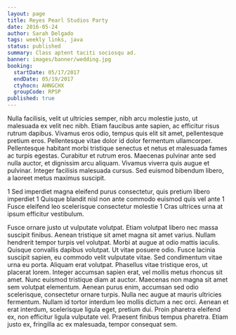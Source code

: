 ```yaml
---
layout: page
title: Reyes Pearl Studios Party
date: 2016-05-24
author: Sarah Delgado
tags: weekly links, java
status: published
summary: Class aptent taciti sociosqu ad.
banner: images/banner/wedding.jpg
booking:
  startDate: 05/17/2017
  endDate: 05/19/2017
  ctyhocn: AHNGCHX
  groupCode: RPSP
published: true
---
```

Nulla facilisis, velit ut ultricies semper, nibh arcu molestie justo, ut malesuada ex velit nec nibh. Etiam faucibus ante sapien, ac efficitur risus rutrum dapibus. Vivamus eros odio, tempus quis elit sit amet, pellentesque pretium eros. Pellentesque vitae dolor id dolor fermentum ullamcorper. Pellentesque habitant morbi tristique senectus et netus et malesuada fames ac turpis egestas. Curabitur et rutrum eros. Maecenas pulvinar ante sed nulla auctor, et dignissim arcu aliquam. Vivamus viverra quis augue et pulvinar. Integer facilisis malesuada cursus. Sed euismod bibendum libero, a laoreet metus maximus suscipit.

1 Sed imperdiet magna eleifend purus consectetur, quis pretium libero imperdiet
1 Quisque blandit nisl non ante commodo euismod quis vel ante
1 Fusce eleifend leo scelerisque consectetur molestie
1 Cras ultrices urna at ipsum efficitur vestibulum.

Fusce ornare justo ut vulputate volutpat. Etiam volutpat libero nec massa suscipit finibus. Aenean tristique sit amet magna sit amet varius. Nullam hendrerit tempor turpis vel volutpat. Morbi at augue at odio mattis iaculis. Quisque convallis dapibus volutpat. Ut vitae posuere odio. Fusce lacinia suscipit sapien, eu commodo velit vulputate vitae. Sed condimentum vitae urna eu porta. Aliquam erat volutpat. Phasellus vitae tristique eros, ut placerat lorem. Integer accumsan sapien erat, vel mollis metus rhoncus sit amet. Nunc euismod tristique diam at auctor.
Maecenas non magna sit amet sem volutpat elementum. Aenean purus enim, accumsan sed odio scelerisque, consectetur ornare turpis. Nulla nec augue at mauris ultricies fermentum. Nullam id tortor interdum leo mollis dictum a nec orci. Aenean et erat interdum, scelerisque ligula eget, pretium dui. Proin pharetra eleifend ex, non efficitur ligula vulputate vel. Praesent finibus tempus pharetra. Etiam justo ex, fringilla ac ex malesuada, tempor consequat sem.
